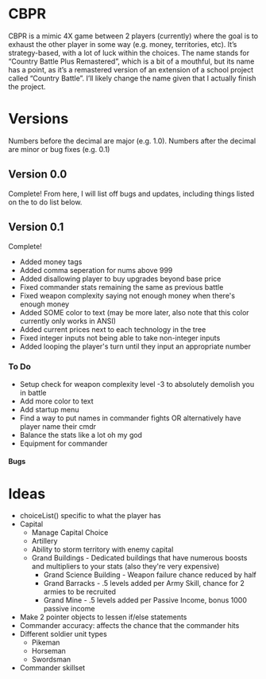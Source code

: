 # CBPR
CBPR is a mimic 4X game between 2 players (currently) where the goal is to exhaust the other player in some way (e.g. money, territories, etc). It’s strategy-based, with a lot of luck within the choices. 
The name stands for “Country Battle Plus Remastered”, which is a bit of a mouthful, but its name has a point, as it’s a remastered version of an extension of a school project called “Country Battle”. I’ll likely change the name given that I actually finish the project. 

# Versions
Numbers before the decimal are major (e.g. 1.0).
Numbers after the decimal are minor or bug fixes (e.g. 0.1)
## Version 0.0
Complete! From here, I will list off bugs and updates, including things listed on the to do list below.
## Version 0.1
Complete!
- Added money tags
- Added comma seperation for nums above 999
- Added disallowing player to buy upgrades beyond base price
- Fixed commander stats remaining the same as previous battle
- Fixed weapon complexity saying not enough money when there's enough money
- Added SOME color to text (may be more later, also note that this color currently only works in ANSI)
- Added current prices next to each technology in the tree
- Fixed integer inputs not being able to take non-integer inputs
- Added looping the player's turn until they input an appropriate number

### To Do
- Setup check for weapon complexity level -3 to absolutely demolish you in battle
- Add more color to text
- Add startup menu
- Find a way to put names in commander fights OR alternatively have player name their cmdr
- Balance the stats like a lot oh my god
- Equipment for commander
#### Bugs

# Ideas
 - choiceList() specific to what the player has
 - Capital
     - Manage Capital Choice
     - Artillery 
     - Ability to storm territory with enemy capital
     - Grand Buildings - Dedicated buildings that have numerous boosts and multipliers to your stats (also they're very expensive)
         - Grand Science Building - Weapon failure chance reduced by half
         - Grand Barracks - .5 levels added per Army Skill, chance for 2 armies to be recruited
         - Grand Mine - .5 levels added per Passive Income, bonus 1000 passive income
 - Make 2 pointer objects to lessen if/else statements
 - Commander accuracy: affects the chance that the commander hits
 - Different soldier unit types
     - Pikeman
     - Horseman
     - Swordsman
 - Commander skillset
